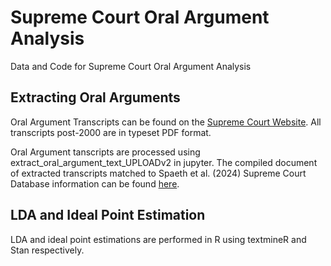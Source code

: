 # Supreme Court Oral Argument Analysis
Data and Code for Supreme Court Oral Argument Analysis 

## Extracting Oral Arguments
Oral Argument Transcripts can be found on the [Supreme Court Website](https://www.supremecourt.gov/oral_arguments/argument_transcript/). All transcripts post-2000 are in typeset PDF format. 

Oral Argument tanscripts are processed using extract_oral_argument_text_UPLOADv2 in jupyter. The compiled document of extracted transcripts matched to Spaeth et al. (2024) Supreme Court Database information can be found [here](https://drive.google.com/file/d/1fgpWZxMnTNwERZv7uqODsi9bJcAya1P_/view?usp=sharing).

## LDA and Ideal Point Estimation
LDA and ideal point estimations are performed in R using textmineR and Stan respectively. 




